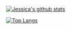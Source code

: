 

<!--
**jessicasalbert/jessicasalbert** is a ✨ _special_ ✨ repository because its `README.md` (this file) appears on your GitHub profile.

Here are some ideas to get you started:

- 🔭 I’m currently working on ...
- 🌱 I’m currently learning ...
- 👯 I’m looking to collaborate on ...
- 🤔 I’m looking for help with ...
- 💬 Ask me about ...
- 📫 How to reach me: ...
- 😄 Pronouns: ...
- ⚡ Fun fact: ...
-->

[![Jessica's github stats](https://github-readme-stats.vercel.app/api?username=jessicasalbert)](https://github.com/jessicasalbert/github-readme-stats)

[![Top Langs](https://github-readme-stats.vercel.app/api/top-langs/?username=jessicasalbert&hide=css,html)](https://github.com/jessicasalbert/github-readme-stats)
